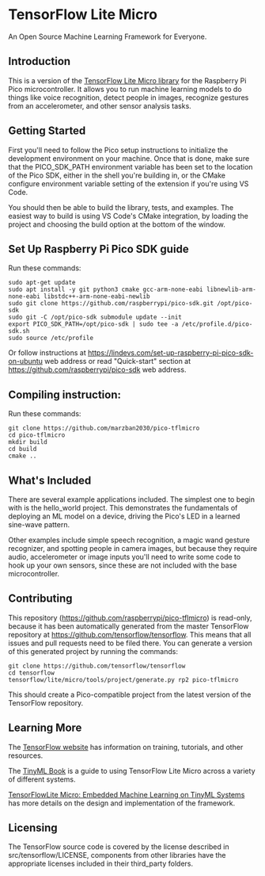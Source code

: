 
# TensorFlow Lite Micro

An Open Source Machine Learning Framework for Everyone.

## Introduction

This is a version of the [TensorFlow Lite Micro library](https://www.tensorflow.org/lite/microcontrollers)
for the Raspberry Pi Pico microcontroller. It allows you to run machine learning models to
do things like voice recognition, detect people in images, recognize gestures from an accelerometer,
and other sensor analysis tasks.

## Getting Started

First you'll need to follow the Pico setup instructions to initialize the development
environment on your machine. Once that is done, make sure that the PICO_SDK_PATH
environment variable has been set to the location of the Pico SDK, either in the shell
you're building in, or the CMake configure environment variable setting of the extension
if you're using VS Code.

You should then be able to build the library, tests, and examples. The easiest way to
build is using VS Code's CMake integration, by loading the project and choosing the
build option at the bottom of the window.

## Set Up Raspberry Pi Pico SDK guide

Run these commands:
```
sudo apt-get update
sudo apt install -y git python3 cmake gcc-arm-none-eabi libnewlib-arm-none-eabi libstdc++-arm-none-eabi-newlib
sudo git clone https://github.com/raspberrypi/pico-sdk.git /opt/pico-sdk
sudo git -C /opt/pico-sdk submodule update --init
export PICO_SDK_PATH=/opt/pico-sdk | sudo tee -a /etc/profile.d/pico-sdk.sh
sudo source /etc/profile
```
Or follow instructions at https://lindevs.com/set-up-raspberry-pi-pico-sdk-on-ubuntu web address or read "Quick-start" section at https://github.com/raspberrypi/pico-sdk web address.

## Compiling instruction:

Run these commands:
```
git clone https://github.com/marzban2030/pico-tflmicro
cd pico-tflmicro
mkdir build
cd build
cmake ..
```

## What's Included

There are several example applications included. The simplest one to begin with is the
hello_world project. This demonstrates the fundamentals of deploying an ML model on a
device, driving the Pico's LED in a learned sine-wave pattern.

Other examples include simple speech recognition, a magic wand gesture recognizer,
and spotting people in camera images, but because they require audio, accelerometer or
image inputs you'll need to write some code to hook up your own sensors, since these
are not included with the base microcontroller.

## Contributing

This repository (https://github.com/raspberrypi/pico-tflmicro) is read-only, because
it has been automatically generated from the master TensorFlow repository at
https://github.com/tensorflow/tensorflow. This means that all issues and pull requests
need to be filed there. You can generate a version of this generated project by
running the commands:

```
git clone https://github.com/tensorflow/tensorflow
cd tensorflow
tensorflow/lite/micro/tools/project/generate.py rp2 pico-tflmicro
```

This should create a Pico-compatible project from the latest version of the TensorFlow
repository.

## Learning More

The [TensorFlow website](https://www.tensorflow.org/lite/microcontrollers) has
information on training, tutorials, and other resources.

The [TinyML Book](https://tinymlbook.com) is a guide to using TensorFlow Lite Micro
across a variety of different systems.

[TensorFlowLite Micro: Embedded Machine Learning on TinyML Systems](https://arxiv.org/pdf/2010.08678.pdf)
has more details on the design and implementation of the framework.

## Licensing

The TensorFlow source code is covered by the license described in src/tensorflow/LICENSE,
components from other libraries have the appropriate licenses included in their
third_party folders.

